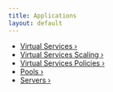 ```yaml
---
title: Applications
layout: default
---
```

* <a href="/docs/16.2/configuration-guide/applications/virtual-services/">Virtual Services ›</a>
* <a href="/docs/16.2/configuration-guide/applications/vs-scaling/">Virtual Services Scaling ›</a>
* <a href="/docs/16.2/configuration-guide/applications/vs-policies/">Virtual Services Policies ›</a>
* <a href="/docs/16.2/configuration-guide/applications/pools/">Pools ›</a>
* <a href="/docs/16.2/configuration-guide/applications/servers/">Servers ›</a>  
